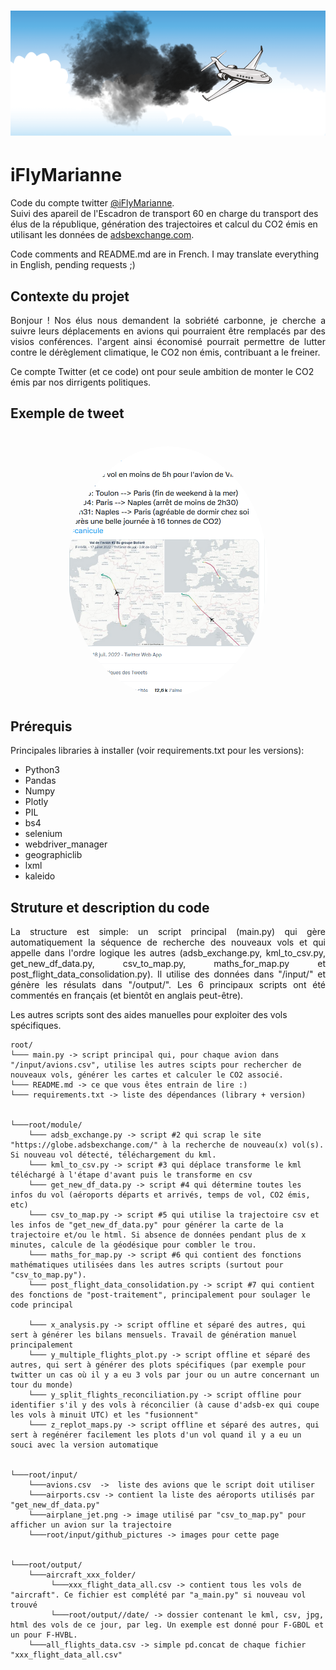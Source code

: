 <h1 align="center"> <img src="input/github_pictures/banniere.png" alt="logo" width="auto" height="200" /> </h1>

# iFlyMarianne
Code du compte twitter [@iFlyMarianne](https://twitter.com/iFlyMarianne). <br>
Suivi des apareil de l'Escadron de transport 60 en charge du transport des élus de la république, génération des trajectoires et calcul du CO2 émis en utilisant les données de [adsbexchange.com](https://globe.adsbexchange.com/).

Code comments and README.md are in French. I may translate everything in English, pending requests ;)

## Contexte du projet
<p align="justify"> Bonjour ! Nos élus nous demandent la sobriété carbonne, je cherche a suivre leurs déplacements en avions qui pourraient être remplacés par des visios conférences. l'argent ainsi économisé pourrait permettre de lutter contre le dérèglement climatique, le CO2 non émis, contribuant a le freiner.

Ce compte Twitter (et ce code) ont pour seule ambition de monter le CO2 émis par nos dirrigents politiques.</p>

## Exemple de tweet
<h1 align="center">
  <a href="url"><img src="input/github_pictures/example_tweet.png" alt="logo" width="auto" height="400" style="border-radius:50%"/></a>
  </h1>

## Prérequis
Principales libraries à installer (voir requirements.txt pour les versions):
* Python3
* Pandas
* Numpy
* Plotly
* PIL
* bs4
* selenium
* webdriver_manager
* geographiclib
* lxml
* kaleido

## Struture et description du code
<p align="justify">La structure est simple: un script principal (main.py) qui gère automatiquement la séquence de recherche des nouveaux vols et qui appelle dans l'ordre logique les autres (adsb_exchange.py, kml_to_csv.py, get_new_df_data.py, csv_to_map.py,  maths_for_map.py et post_flight_data_consolidation.py).
Il utilise des données dans "/input/" et génère les résulats dans "/output/". Les 6 principaux scripts ont été commentés en français (et bientôt en anglais peut-être).</p>

Les autres scripts sont des aides manuelles pour exploiter des vols spécifiques.

```
root/
└─── main.py -> script principal qui, pour chaque avion dans "/input/avions.csv", utilise les autres scipts pour rechercher de nouveaux vols, générer les cartes et calculer le CO2 associé.
└─── README.md -> ce que vous êtes entrain de lire :)
└─── requirements.txt -> liste des dépendances (library + version)


└───root/module/
    └─── adsb_exchange.py -> script #2 qui scrap le site "https://globe.adsbexchange.com/" à la recherche de nouveau(x) vol(s). Si nouveau vol détecté, téléchargement du kml.
    └─── kml_to_csv.py -> script #3 qui déplace transforme le kml téléchargé à l'étape d'avant puis le transforme en csv
    └─── get_new_df_data.py -> script #4 qui détermine toutes les infos du vol (aéroports départs et arrivés, temps de vol, CO2 émis, etc)
    └─── csv_to_map.py -> script #5 qui utilise la trajectoire csv et les infos de "get_new_df_data.py" pour générer la carte de la trajectoire et/ou le html. Si absence de données pendant plus de x minutes, calcule de la géodésique pour combler le trou.
    └─── maths_for_map.py -> script #6 qui contient des fonctions mathématiques utilisées dans les autres scripts (surtout pour "csv_to_map.py").
    └─── post_flight_data_consolidation.py -> script #7 qui contient des fonctions de "post-traitement", principalement pour soulager le code principal

    └─── x_analysis.py -> script offline et séparé des autres, qui sert à générer les bilans mensuels. Travail de génération manuel principalement
    └─── y_multiple_flights_plot.py -> script offline et séparé des autres, qui sert à générer des plots spécifiques (par exemple pour twitter un cas où il y a eu 3 vols par jour ou un autre concernant un tour du monde)
    └─── y_split_flights_reconciliation.py -> script offline pour identifier s'il y des vols à réconcilier (à cause d'adsb-ex qui coupe les vols à minuit UTC) et les "fusionnent"
    └─── z_replot_maps.py -> script offline et séparé des autres, qui sert à regénérer facilement les plots d'un vol quand il y a eu un souci avec la version automatique


└───root/input/
    └───avions.csv  ->  liste des avions que le script doit utiliser
    └───airports.csv -> contient la liste des aéroports utilisés par "get_new_df_data.py"
    └───airplane_jet.png -> image utilisé par "csv_to_map.py" pour afficher un avion sur la trajectoire
    └───root/input/github_pictures -> images pour cette page


└───root/output/
    └───aircraft_xxx_folder/
         └───xxx_flight_data_all.csv -> contient tous les vols de "aircraft". Ce fichier est complété par "a_main.py" si nouveau vol trouvé
         └───root/output//date/ -> dossier contenant le kml, csv, jpg, html des vols de ce jour, par leg. Un exemple est donné pour F-GBOL et un pour F-HVBL.
    └───all_flights_data.csv -> simple pd.concat de chaque fichier "xxx_flight_data_all.csv"
```